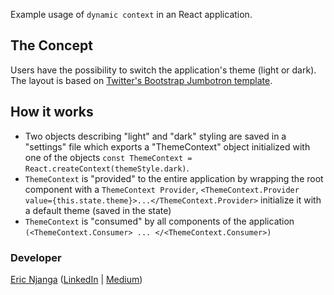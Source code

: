 Example usage of `dynamic context` in an React application. 


## The Concept
Users have the possibility to switch the application's theme (light or dark). The layout is based on [Twitter's Bootstrap Jumbotron template](http://getbootstrap.com/docs/4.1/examples/jumbotron/#).

## How it works
- Two objects describing "light" and "dark" styling are saved in a "settings" file which exports a "ThemeContext" object initialized with one of the objects `const ThemeContext = React.createContext(themeStyle.dark)`. 
- `ThemeContext` is "provided" to the entire application by wrapping the root component with a `ThemeContext Provider`, `<ThemeContext.Provider value={this.state.theme}>...</ThemeContext.Provider>` initialize it with a default theme (saved in the state)
- `ThemeContext` is "consumed" by all components of the application `(<ThemeContext.Consumer> ... </<ThemeContext.Consumer>)`


### Developer
[Eric Njanga](http://ericnjanga.com) ([LinkedIn](https://www.linkedin.com/in/ericanjanga/) | [Medium](https://medium.com/@eric.njanga))